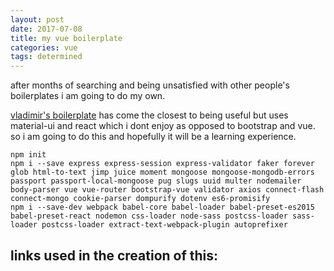 ```yaml
---
layout: post
date: 2017-07-08
title: my vue boilerplate
categories: vue
tags: determined
---
```


after months of searching and being unsatisfied with other people's boilerplates i am going to do my own.

[vladimir's boilerplate](https://vladimirponomarev.com/blog/authentication-in-react-apps-creating-components) has come the closest to being useful but uses material-ui and react which i dont enjoy as opposed to bootstrap and vue. so i am going to do this and hopefully it will be a learning experience.

```
npm init
npm i --save express express-session express-validator faker forever glob html-to-text jimp juice moment mongoose mongoose-mongodb-errors passport passport-local-mongoose pug slugs uuid multer nodemailer body-parser vue vue-router bootstrap-vue validator axios connect-flash connect-mongo cookie-parser dompurify dotenv es6-promisify
npm i --save-dev webpack babel-core babel-loader babel-preset-es2015 babel-preset-react nodemon css-loader node-sass postcss-loader sass-loader postcss-loader extract-text-webpack-plugin autoprefixer

```

links used in the creation of this:
- 
